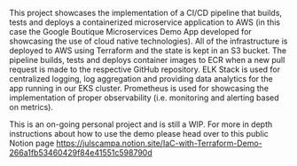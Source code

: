 This project showcases the implementation of a CI/CD pipeline that builds, tests and deploys a containerized microservice application to AWS (in this case the Google Boutique Microservices Demo App developed for showcasing the use of cloud native technologies). All of the infrastructure is deployed to AWS using Terraform and the state is kept in an S3 bucket. The pipeline builds, tests and deploys container images to ECR when a new pull request is made to the respective GitHub repository. ELK Stack is used for centralized logging, log aggregation and providing data analytics for the app running in our EKS cluster. Prometheus is used for showcasing the implementation of proper observability (i.e. monitoring and alerting based on metrics).

This is an on-going personal project and is still a WIP. For more in depth instructions about how to use the demo please head over to this public Notion page https://julscampa.notion.site/IaC-with-Terraform-Demo-266a1fb53460429f84e41551c598790d
